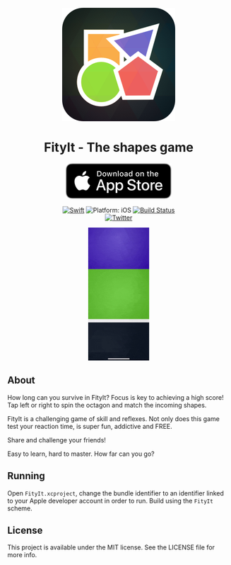 <p align="center">
<img src="readme-resources/hero.png" alt="FityIt for iOS">
</p>

<h1 align="center">FityIt - The shapes game</h1>

<p align="center">
<a href="https://itunes.apple.com/us/app/fityit-the-shapes-game/id991444581?mt=8"><img src="readme-resources/app_store_badge.svg" alt="Download on the App Store"/></a>
</p>

<p align="center">
<a href="https://developer.apple.com/swift/"><img src="https://img.shields.io/badge/Swift-4.1-orange.svg?style=flat" alt="Swift"/></a>

<img src="https://img.shields.io/badge/Platform-iOS%2011.0+-lightgrey.svg" alt="Platform: iOS">
<a href="https://travis-ci.org/txaiwieser/fityit"><img src="https://travis-ci.org/txaiwieser/fityit.svg?branch=master" alt="Build Status"/></a>
<br>
<a href="http://twitter.com/txaiwieser"><img src="https://img.shields.io/badge/Twitter-@txaiwieser-blue.svg?style=flat" alt="Twitter"/></a>
</p>

<p align="center">
  <img height="300" src="readme-resources/fityIt_showcase.gif">
  <br>
</p>

## About
How long can you survive in FityIt? Focus is key to achieving a high score!
Tap left or right to spin the octagon and match the incoming shapes.

FityIt is a challenging game of skill and reflexes. Not only does this game test your reaction time, is super fun, addictive and FREE.

Share and challenge your friends!

Easy to learn, hard to master. How far can you go?

## Running
Open `FityIt.xcproject`, change the bundle identifier to an identifier linked to your Apple developer account in order to run. Build using the `FityIt` scheme. 

## License

This project is available under the MIT license. See the LICENSE file for more info.